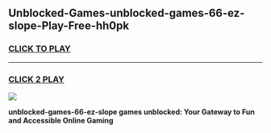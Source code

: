 
## Unblocked-Games-unblocked-games-66-ez-slope-Play-Free-hh0pk
<h3>
<a href="https://premium76.site?title=unblocked-games-66-ez-slope&ref=18A1">CLICK TO PLAY</a></h3>
<hr>

<h3>
<a href="https://premium76.site?title=unblocked-games-66-ez-slope&ref=18A1">CLICK 2 PLAY</a>
  
</h3>

<a href="https://premium76.site?title=unblocked-games-66-ez-slope&ref=18A1"><img src="https://clearcache.store/games.png"></a>


**unblocked-games-66-ez-slope games unblocked: Your Gateway to Fun and Accessible Online Gaming**
